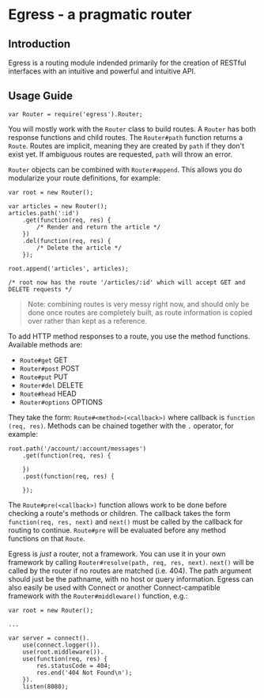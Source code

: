 Egress - a pragmatic router
===========================

Introduction
------------

Egress is a routing module indended primarily for the creation of RESTful interfaces with an intuitive and powerful and intuitive API.

Usage Guide
-----------

	var Router = require('egress').Router;

You will mostly work with the `Router` class to build routes. A `Router` has both response functions and child routes. The `Router#path` function returns a `Route`. Routes are implicit, meaning they are created by `path` if they don't exist yet. If ambiguous routes are requested, `path` will throw an error.

`Router` objects can be combined with `Router#append`. This allows you do modularize your route definitions, for example:

	var root = new Router();
	
	var articles = new Router();
	articles.path(':id')
		.get(function(req, res) {
			/* Render and return the article */
		})
		.del(function(req, res) {
			/* Delete the article */
		});
		
	root.append('articles', articles);
	
	/* root now has the route '/articles/:id' which will accept GET and DELETE requests */
	
> Note: combining routes is very messy right now, and should only be done once routes are completely built, as route information is copied over rather than kept as a reference.

To add HTTP method responses to a route, you use the method functions. Available methods are:

* `Route#get` GET
* `Router#post` POST
* `Route#put` PUT
* `Router#del` DELETE
* `Route#head` HEAD
* `Router#options` OPTIONS

They take the form: `Route#<method>(<callback>)` where callback is `function (req, res)`. Methods can be chained together with the `.` operator, for example:

	root.path('/account/:account/messages')
		.get(function(req, res) {
		
		})
		.post(function(req, res) {
		
		});
		
The `Route#pre(<callback>)` function allows work to be done before checking a route's methods or children. The callback takes the form `function(req, res, next)` and `next()` must be called by the callback for routing to continue. `Route#pre` will be evaluated before any method functions on that `Route`.

Egress is *just* a router, not a framework. You can use it in your own framework by calling `Router#resolve(path, req, res, next)`. `next()` will be called by the router if no routes are matched (i.e. 404). The path argument should just be the pathname, with no host or query information. Egress can also easily be used with Connect or another Connect-campatible framework with the `Router#middleware()` function, e.g.:

	var root = new Router();
	
	...

	var server = connect().
		use(connect.logger()).
		use(root.middleware()).
		use(function(req, res) {
			res.statusCode = 404;
			res.end('404 Not Found\n');
		}).
	    listen(8080);

